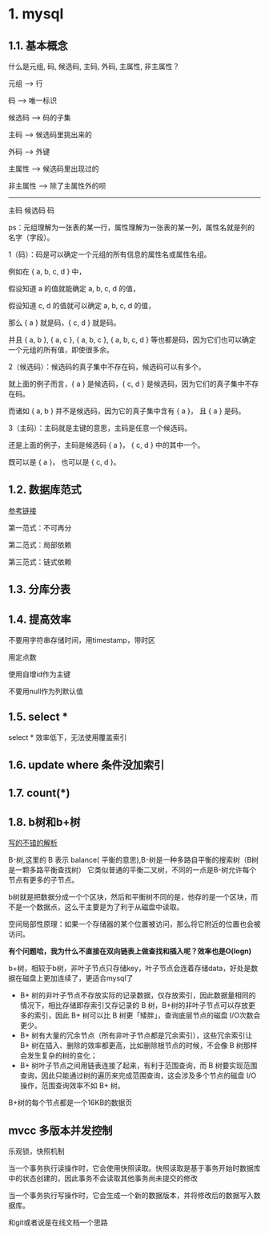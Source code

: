 # 1. mysql

## 1.1. 基本概念

什么是元组, 码, 候选码, 主码, 外码, 主属性, 非主属性？

元组 --> 行

码 --> 唯一标识

候选码 --> 码的子集

主码 --> 候选码里挑出来的

外码 --> 外键

主属性 --> 候选码里出现过的

非主属性 --> 除了主属性外的呗

---

主码    候选码   码

ps：元组理解为一张表的某一行，属性理解为一张表的某一列，属性名就是列的名字（字段）。

1（码）：码是可以确定一个元组的所有信息的属性名或属性名组。

例如在 { a, b, c, d } 中，

假设知道 a 的值就能确定  a, b, c, d  的值，

假设知道 c, d 的值就可以确定  a, b, c, d  的值，

那么 { a } 就是码，{ c, d } 就是码。

并且 { a, b }, { a, c }, { a, b, c }, { a, b, c, d } 等也都是码，因为它们也可以确定一个元组的所有值，即使很多余。

2（候选码）：候选码的真子集中不存在码，候选码可以有多个。

就上面的例子而言，{ a } 是候选码，{ c, d } 是候选码，因为它们的真子集中不存在码。

而诸如 { a, b } 并不是候选码，因为它的真子集中含有 { a }， 且 { a } 是码。

3（主码）：主码就是主键的意思，主码是任意一个候选码。

还是上面的例子，主码是候选码 { a }， { c, d } 中的其中一个。

既可以是 { a }， 也可以是 { c, d }。 

## 1.2. 数据库范式

[参考链接](https://blog.csdn.net/A_art_xiang/article/details/113880638#:~:text=%E7%AC%AC%E4%B8%80%E8%8C%83%E5%BC%8F%EF%BC%881NF%EF%BC%89%EF%BC%9A%E5%8E%9F%E5%AD%90%E6%80%A7%EF%BC%88%E5%AD%98%E5%82%A8%E7%9A%84%E6%95%B0%E6%8D%AE%E5%BA%94%E8%AF%A5%E5%85%B7%E6%9C%89%E2%80%9C%E4%B8%8D%E5%8F%AF%E5%86%8D%E5%88%86%E6%80%A7%E2%80%9D%EF%BC%89%20%E7%AC%AC%E4%BA%8C%E8%8C%83%E5%BC%8F%EF%BC%882NF%EF%BC%89%EF%BC%9A%E5%94%AF%E4%B8%80%E6%80%A7,%28%E6%B6%88%E9%99%A4%E9%9D%9E%E4%B8%BB%E9%94%AE%E9%83%A8%E5%88%86%E4%BE%9D%E8%B5%96%E8%81%94%E5%90%88%E4%B8%BB%E9%94%AE%E4%B8%AD%E7%9A%84%E9%83%A8%E5%88%86%E5%AD%97%E6%AE%B5%29%EF%BC%88%E4%B8%80%E5%AE%9A%E8%A6%81%E5%9C%A8%E7%AC%AC%E4%B8%80%E8%8C%83%E5%BC%8F%E5%B7%B2%E7%BB%8F%E6%BB%A1%E8%B6%B3%E7%9A%84%E6%83%85%E5%86%B5%E4%B8%8B%EF%BC%89%20%E7%AC%AC%E4%B8%89%E8%8C%83%E5%BC%8F%EF%BC%883NF%EF%BC%89%EF%BC%9A%E7%8B%AC%E7%AB%8B%E6%80%A7%EF%BC%8C%E6%B6%88%E9%99%A4%E4%BC%A0%E9%80%92%E4%BE%9D%E8%B5%96%20%28%E9%9D%9E%E4%B8%BB%E9%94%AE%E5%80%BC%E4%B8%8D%E4%BE%9D%E8%B5%96%E4%BA%8E%E5%8F%A6%E4%B8%80%E4%B8%AA%E9%9D%9E%E4%B8%BB%E9%94%AE%E5%80%BC%29)


第一范式：不可再分

第二范式：局部依赖

第三范式：链式依赖

## 1.3. 分库分表

## 1.4. 提高效率

不要用字符串存储时间，用timestamp，带时区

用定点数

使用自增id作为主键

不要用null作为列默认值



## 1.5. select * 

select * 效率低下，无法使用覆盖索引


## 1.6. update where 条件没加索引


## 1.7. count(*)

## 1.8. b树和b+树

[写的不错的解析](https://blog.csdn.net/a519640026/article/details/106940115)

B-树,这里的 B 表示 balance( 平衡的意思),B-树是一种多路自平衡的搜索树（B树是一颗多路平衡查找树）
它类似普通的平衡二叉树，不同的一点是B-树允许每个节点有更多的子节点。

b树就是把数据分成一个个区块，然后和平衡树不同的是，他存的是一个区块，而不是一个数据点，这么干主要是为了利于从磁盘中读取。

空间局部性原理：如果一个存储器的某个位置被访问，那么将它附近的位置也会被访问。

**有个问题哈，我为什么不直接在双向链表上做查找和插入呢？效率也是O(logn)**


b+树，相较于b树，非叶子节点只存储key，叶子节点会连着存储data，好处是数据在磁盘上更加连续了，更适合mysql了

* B+ 树的非叶子节点不存放实际的记录数据，仅存放索引，因此数据量相同的情况下，相比存储即存索引又存记录的 B 树，B+树的非叶子节点可以存放更多的索引，因此 B+ 树可以比 B 树更「矮胖」，查询底层节点的磁盘 I/O次数会更少。
* B+ 树有大量的冗余节点（所有非叶子节点都是冗余索引），这些冗余索引让 B+ 树在插入、删除的效率都更高，比如删除根节点的时候，不会像 B 树那样会发生复杂的树的变化；
* B+ 树叶子节点之间用链表连接了起来，有利于范围查询，而 B 树要实现范围查询，因此只能通过树的遍历来完成范围查询，这会涉及多个节点的磁盘 I/O 操作，范围查询效率不如 B+ 树。

B+树的每个节点都是一个16KB的数据页

## mvcc 多版本并发控制

乐观锁，快照机制

当一个事务执行读操作时，它会使用快照读取。快照读取是基于事务开始时数据库中的状态创建的，因此事务不会读取其他事务尚未提交的修改

当一个事务执行写操作时，它会生成一个新的数据版本，并将修改后的数据写入数据库。

和git或者说是在线文档一个思路

